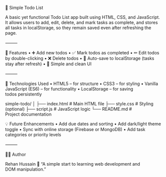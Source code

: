 📝 Simple Todo List

A basic yet functional Todo List app built using HTML, CSS, and JavaScript.
It allows users to add, edit, delete, and mark tasks as complete, and stores all tasks in localStorage, so they remain saved even after refreshing the page.

⸻

🚀 Features
	•	➕ Add new todos
	•	✅ Mark todos as completed
	•	✏ Edit todos by double-clicking
	•	❌ Delete todos
	•	💾 Auto-save to localStorage (tasks stay after refresh)
	•	🎨 Simple and clean UI

⸻

🧠 Technologies Used
	•	HTML5 – for structure
	•	CSS3 – for styling
	•	Vanilla JavaScript (ES6) – for functionality
	•	LocalStorage – for saving todos persistently


  simple-todo/
│
├── index.html        # Main HTML file
├── style.css         # Styling (optional)
├── script.js         # JavaScript logic
└── README.md         # Project documentation





💡 Future Enhancements
	•	Add due dates and sorting
	•	Add dark/light theme toggle
	•	Sync with online storage (Firebase or MongoDB)
	•	Add task categories or priority levels

⸻

👨‍💻 Author

Rehan Hussain
💬 “A simple start to learning web development and DOM manipulation.”
